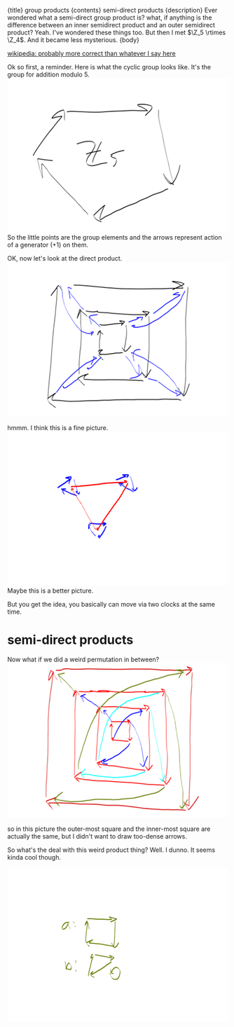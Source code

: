 {title}
group products
{contents}
semi-direct products
{description}
Ever wondered what a semi-direct group  product is?
what, if anything is the difference between an inner semidirect
product and an outer semidirect product?
Yeah. I've wondered these things too. But then I met $\Z_5
\rtimes \Z_4$. And it became less mysterious.
{body}

[wikipedia: probably more correct than whatever I say here](https://en.wikipedia.org/wiki/Semidirect_product)

Ok so first, a reminder. Here is what the cyclic group looks
like. It's the group for addition modulo 5. 
![ink_img001](images/ink_img001.png)
So the little points are the group elements and the arrows
represent action of a generator $(+1)$ on them.

OK, now let's look at the direct product. 
![ink_img003](images/ink_img003.png)

hmmm. I think this is a fine picture.
![ink_img004](images/ink_img004.png)
Maybe this is a better picture. 

But you get the idea, you basically can move via two clocks at
the same time.

# semi-direct products
Now what if we did  a weird permutation in between?
![ink_img005](images/ink_img005.png)

so in this picture the outer-most square and the inner-most
square are actually the same, but I didn't want to draw too-dense
arrows.

So what's the deal with this weird product thing?
Well. I dunno. It seems kinda cool though.

![ink_img006](images/ink_img006.png)

